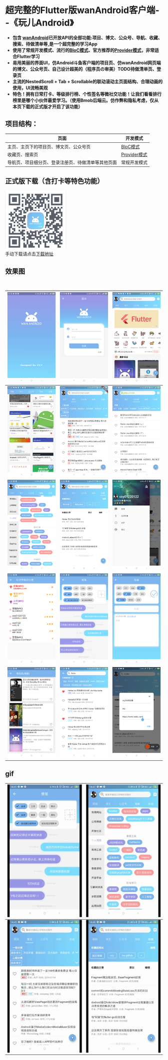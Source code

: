 
# 超完整的Flutter版wanAndroid客户端--《玩儿Android》

- **包含 [wanAndroid](https://wanandroid.com/index)已开放API的全部功能:项目、博文、公众号、导航、收藏、搜索、待做清单等,是一个超完整的学习App**
- **使用了常规开发模式、流行的[BloC模式](https://pub.dev/packages/bloc)、官方推荐的[Provider模式](https://pub.dev/packages/provider)，非常适合Flutter学习**
- **易用美丽的界面UI，仿Android斗鱼客户端的项目页、仿wanAndroid网页端的博文、公众号页、自己设计超美的（程序员の审美）TODO待做清单页、登录页**
- **主流的NestedScroll + Tab + Scrollable的联动滚动主页面结构、合理动画的使用，UI流畅美观**
- **特色！拥有日常打卡、等级排行榜、个性签名等微社交功能！让我们看看排行榜里是哪个小伙伴最爱学习。（使用Bmob后端云。仿作弊和隐私考虑，仅从本页下载的正式版才开启了该功能）**

## 项目结构：
| 页面 | 开发模式 |
| --- | --- |
| 主页、主页下的项目页、博文页、公众号页| [BloC模式](https://pub.dev/packages/bloc) | 
| 收藏页、搜索页 | [Provider模式](https://pub.dev/packages/provider) |
| 导航页、项目细分页、登录注册页、待做清单等其他页面 | 常规开发模式 |


## 正式版下载（含打卡等特色功能）
![](my_flutter_pic/qrcode.png)<br/>
手动下载请点击[下载地址](https://www.pgyer.com/ccywaf)

## 效果图

<br/>

 | ![](my_flutter_pic/Screenshot_2019-08-04-15-18-14-695_ccy.wanandroid.png) | ![](my_flutter_pic/Screenshot_2019-08-04-15-18-11-188_ccy.wanandroid.png) | ![](my_flutter_pic/Screenshot_2019-08-04-14-27-57-381_ccy.wanandroid.png) |
|:----:|:----:|:----:|
| ![](my_flutter_pic/Screenshot_2019-08-04-14-28-29-136_ccy.wanandroid.png) | ![](my_flutter_pic/Screenshot_2019-08-02-23-40-22-673_ccy.wanandroid.png) | ![](my_flutter_pic/Screenshot_2019-08-04-14-29-40-030_ccy.wanandroid.png) |
| ![](my_flutter_pic/Screenshot_2019-08-04-14-30-39-961_ccy.wanandroid.png) | ![](my_flutter_pic/Screenshot_2019-08-04-14-32-24-047_ccy.wanandroid.png) | ![](my_flutter_pic/Screenshot_2019-08-04-14-33-25-691_ccy.wanandroid.png) |
| ![](my_flutter_pic/Screenshot_2019-08-04-14-33-34-157_ccy.wanandroid.png) | ![](my_flutter_pic/Screenshot_2019-08-04-14-36-08-148_ccy.wanandroid.png) | ![](my_flutter_pic/Screenshot_2019-08-04-14-36-22-723_ccy.wanandroid.png) |
| ![](my_flutter_pic/Screenshot_2019-08-04-14-37-25-765_ccy.wanandroid.png) | ![](my_flutter_pic/Screenshot_2019-08-04-14-38-46-569_ccy.wanandroid.png) | ![](my_flutter_pic/Screenshot_2019-08-04-14-43-57-401_ccy.wanandroid.png) | 

## gif

| ![](my_flutter_pic/1564901753666.gif) | ![](my_flutter_pic/1564901639263.gif) | 
|:----:|:----:|
| ![](my_flutter_pic/1564901729000.gif) | ![](my_flutter_pic/1564901692361.gif) |
